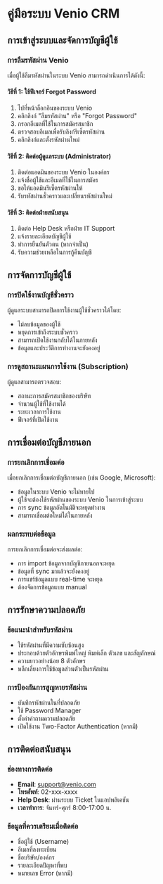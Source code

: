 # คู่มือระบบ Venio CRM

## การเข้าสู่ระบบและจัดการบัญชีผู้ใช้

### การลืมรหัสผ่าน Venio
เมื่อผู้ใช้ลืมรหัสผ่านในระบบ Venio สามารถดำเนินการได้ดังนี้:

#### วิธีที่ 1: ใช้ฟีเจอร์ Forgot Password
1. ไปที่หน้าล็อกอินของระบบ Venio
2. คลิกลิงก์ "ลืมรหัสผ่าน" หรือ "Forgot Password" 
3. กรอกอีเมลที่ใช้ในการสมัครสมาชิก
4. ตรวจสอบอีเมลเพื่อรับลิงก์รีเซ็ตรหัสผ่าน
5. คลิกลิงก์และตั้งรหัสผ่านใหม่

#### วิธีที่ 2: ติดต่อผู้ดูแลระบบ (Administrator)
1. ติดต่อแอดมินของระบบ Venio ในองค์กร
2. แจ้งชื่อผู้ใช้และอีเมลที่ใช้ในการสมัคร
3. ขอให้แอดมินรีเซ็ตรหัสผ่านให้
4. รับรหัสผ่านชั่วคราวและเปลี่ยนรหัสผ่านใหม่

#### วิธีที่ 3: ติดต่อฝ่ายสนับสนุน
1. ติดต่อ Help Desk หรือฝ่าย IT Support
2. แจ้งรายละเอียดบัญชีผู้ใช้
3. ทำการยืนยันตัวตน (หากจำเป็น)
4. รับความช่วยเหลือในการกู้คืนบัญชี

## การจัดการบัญชีผู้ใช้

### การปิดใช้งานบัญชีชั่วคราว
ผู้ดูแลระบบสามารถปิดการใช้งานผู้ใช้ชั่วคราวได้โดย:
- ไม่ลบข้อมูลของผู้ใช้
- หยุดการเข้าถึงระบบชั่วคราว
- สามารถเปิดใช้งานกลับได้ในภายหลัง
- ข้อมูลและประวัติการทำงานจะยังคงอยู่

### การดูสถานะแผนการใช้งาน (Subscription)
ผู้ดูแลสามารถตรวจสอบ:
- สถานะการสมัครสมาชิกของบริษัท
- จำนวนผู้ใช้ที่ใช้งานได้
- ระยะเวลาการใช้งาน
- ฟีเจอร์ที่เปิดใช้งาน

## การเชื่อมต่อบัญชีภายนอก

### การยกเลิกการเชื่อมต่อ
เมื่อยกเลิกการเชื่อมต่อบัญชีภายนอก (เช่น Google, Microsoft):
- ข้อมูลในระบบ Venio จะไม่หายไป
- ผู้ใช้จะต้องใช้รหัสผ่านของระบบ Venio ในการเข้าสู่ระบบ
- การ sync ข้อมูลอัตโนมัติจะหยุดทำงาน
- สามารถเชื่อมต่อใหม่ได้ในภายหลัง

### ผลกระทบต่อข้อมูล
การยกเลิกการเชื่อมต่อจะส่งผลต่อ:
- การ import ข้อมูลจากบัญชีภายนอกจะหยุด
- ข้อมูลที่ sync มาแล้วจะยังคงอยู่
- การแชร์ข้อมูลแบบ real-time จะหยุด
- ต้องจัดการข้อมูลแบบ manual

## การรักษาความปลอดภัย

### ข้อแนะนำสำหรับรหัสผ่าน
- ใช้รหัสผ่านที่มีความซับซ้อนสูง
- ประกอบด้วยตัวอักษรพิมพ์ใหญ่ พิมพ์เล็ก ตัวเลข และสัญลักษณ์
- ความยาวอย่างน้อย 8 ตัวอักษร
- หลีกเลี่ยงการใช้ข้อมูลส่วนตัวเป็นรหัสผ่าน

### การป้องกันการสูญหายรหัสผ่าน
- บันทึกรหัสผ่านในที่ปลอดภัย
- ใช้ Password Manager
- ตั้งค่าคำถามความปลอดภัย
- เปิดใช้งาน Two-Factor Authentication (หากมี)

## การติดต่อสนับสนุน

### ช่องทางการติดต่อ
- **Email**: support@venio.com
- **โทรศัพท์**: 02-xxx-xxxx
- **Help Desk**: ผ่านระบบ Ticket ในแอปพลิเคชัน
- **เวลาทำการ**: จันทร์-ศุกร์ 8:00-17:00 น.

### ข้อมูลที่ควรเตรียมเมื่อติดต่อ
- ชื่อผู้ใช้ (Username)
- อีเมลที่ลงทะเบียน
- ชื่อบริษัท/องค์กร
- รายละเอียดปัญหาที่พบ
- หมายเลข Error (หากมี)
